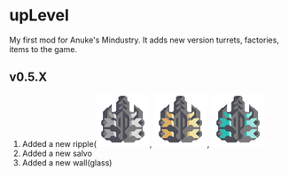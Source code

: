 # upLevel
My first mod for Anuke's Mindustry. It adds new version turrets, factories, items to the game.
## v0.5.X
1. Added a new ripple(![steelRipple](https://github.com/pavel-8516/upLevel/blob/master/sprites/blocks/turrets/steelRipple.png), ![goldRipple](https://github.com/pavel-8516/upLevel/blob/master/sprites/blocks/turrets/goldRipple.png), ![diamondRipple](https://github.com/pavel-8516/upLevel/blob/master/sprites/blocks/turrets/diamondRipple.png)
2. Added a new salvo
3. Added a new wall(glass)
